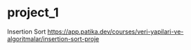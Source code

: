# project_1
Insertion Sort
https://app.patika.dev/courses/veri-yapilari-ve-algoritmalar/insertion-sort-proje
